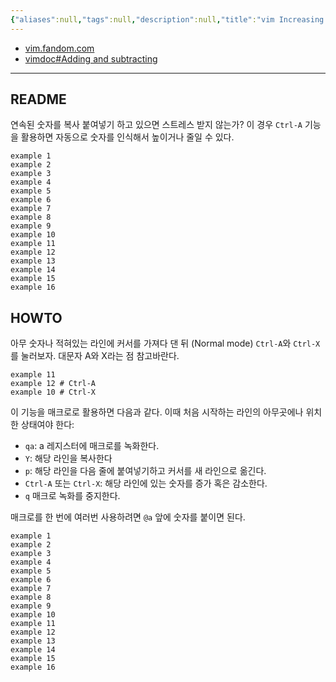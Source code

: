 ```yaml
---
{"aliases":null,"tags":null,"description":null,"title":"vim Increasing or decreasing numbers","created":"2024-10-18T20:00:33","updated":"2024-10-18T20:07:15","dg-publish":true,"permalink":"/docs/vim Increasing or decreasing numbers/","dgPassFrontmatter":true}
---
```


- [vim.fandom.com](https://vim.fandom.com/wiki/Increasing_or_decreasing_numbers)
- [vimdoc#Adding and subtracting](https://vimdoc.sourceforge.net/htmldoc/change.html#CTRL-A)

---

## README

연속된 숫자를 복사 붙여넣기 하고 있으면 스트레스 받지 않는가? 이 경우 `Ctrl-A` 기능을 활용하면 자동으로 숫자를 인식해서 높이거나 줄일 수 있다.

```
example 1
example 2
example 3
example 4
example 5
example 6
example 7
example 8
example 9
example 10
example 11
example 12
example 13
example 14
example 15
example 16
```

## HOWTO

아무 숫자나 적혀있는 라인에 커서를 가져다 댄 뒤 (Normal mode) `Ctrl-A`와 `Ctrl-X` 를 눌러보자. 대문자 A와 X라는 점 참고바란다.

```
example 11
example 12 # Ctrl-A
example 10 # Ctrl-X
```

이 기능을 매크로로 활용하면 다음과 같다. 이때 처음 시작하는 라인의 아무곳에나 위치한 상태여야 한다:

- `qa`: a 레지스터에 매크로를 녹화한다.
- `Y`: 해당 라인을 복사한다
- `p`: 해당 라인을 다음 줄에 붙여넣기하고 커서를 새 라인으로 옮긴다.
- `Ctrl-A` 또는 `Ctrl-X`: 해당 라인에 있는 숫자를 증가 혹은 감소한다.
- `q` 매크로 녹화를 중지한다.

매크로를 한 번에 여러번 사용하려면 `@a` 앞에 숫자를 붙이면 된다.

```
example 1
example 2
example 3
example 4
example 5
example 6
example 7
example 8
example 9
example 10
example 11
example 12
example 13
example 14
example 15
example 16
```
